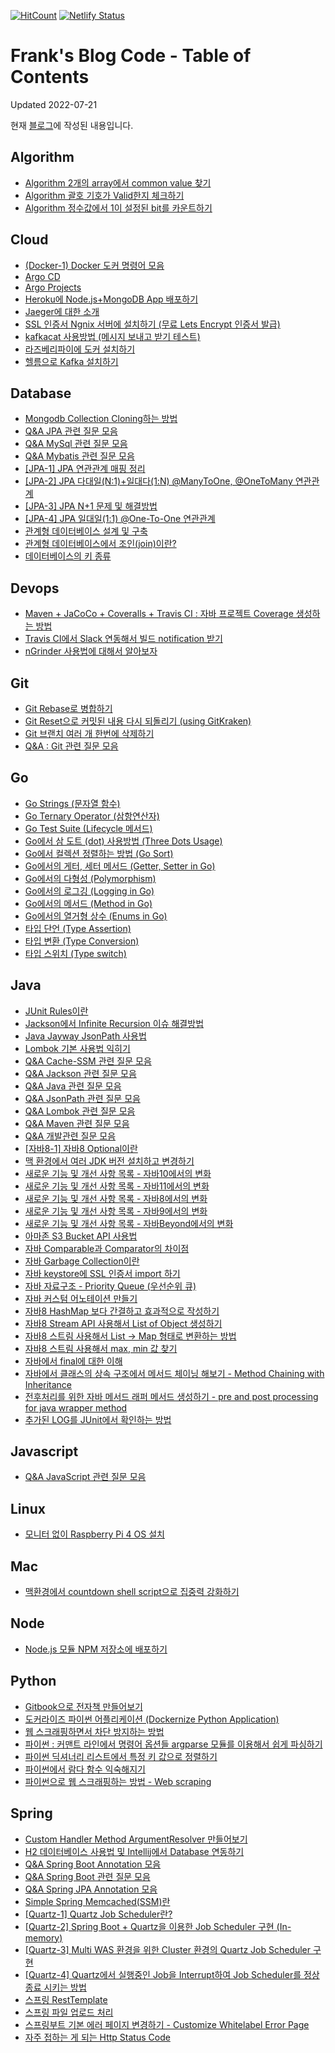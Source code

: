 [![HitCount](http://hits.dwyl.io/kenshin579/advenohpekr.svg)](http://hits.dwyl.io/kenshin579/advenohpekr)
[![Netlify Status](https://api.netlify.com/api/v1/badges/31900f77-681f-4ace-8b3b-906936f57a60/deploy-status)](https://app.netlify.com/sites/advenoh/deploys)

# Frank's Blog Code - Table of Contents

Updated 2022-07-21

현재 [블로그](https://blog.advenoh.pe.kr)에 작성된 내용입니다.

## Algorithm
* [Algorithm 2개의 array에서 common value 찾기](https://blog.advenoh.pe.kr/algorithm/Algorithm-2개의-array에서-common-value-찾기)
* [Algorithm 괄호 기호가 Valid한지 체크하기](https://blog.advenoh.pe.kr/algorithm/Algorithm-괄호-기호가-Valid한지-체크하기)
* [Algorithm 정수값에서 1이 설정된 bit를 카운트하기](https://blog.advenoh.pe.kr/algorithm/Algorithm-정수값에서-1이-설정된-bit를-카운트하기)

## Cloud
* [(Docker-1) Docker 도커 명령어 모음](https://blog.advenoh.pe.kr/cloud/Docker-도커-명령어-모음)
* [Argo CD](https://blog.advenoh.pe.kr/cloud/Argo-CD)
* [Argo Projects](https://blog.advenoh.pe.kr/cloud/Argo-Projects)
* [Heroku에 Node.js+MongoDB App 배포하기](https://blog.advenoh.pe.kr/cloud/Heroku에-Node-js-MongoDB-App-배포하기)
* [Jaeger에 대한 소개](https://blog.advenoh.pe.kr/cloud/Jaeger에-대한-소개)
* [SSL 인증서 Ngnix 서버에 설치하기 (무료 Lets Encrypt 인증서 발급)](https://blog.advenoh.pe.kr/cloud/SSL-인증서-Ngnix-서버에-설치하기)
* [kafkacat 사용방법 (메시지 보내고 받기 테스트)](https://blog.advenoh.pe.kr/cloud/kafkacat-사용방법-메시지-보내고-받기-테스트)
* [라즈베리파이에 도커 설치하기](https://blog.advenoh.pe.kr/cloud/라즈베리파이에-도커-설치하기)
* [헬름으로 Kafka 설치하기](https://blog.advenoh.pe.kr/cloud/헬름으로-Kafka-설치하기)

## Database
* [Mongodb Collection Cloning하는 방법](https://blog.advenoh.pe.kr/database/Mongodb-Collection-Cloning하는-방법)
* [Q&A JPA 관련 질문 모음](https://blog.advenoh.pe.kr/database/QA-JPA-관련-질문-모음)
* [Q&A MySql 관련 질문 모음](https://blog.advenoh.pe.kr/database/QA-MySql-관련-질문-모음)
* [Q&A Mybatis 관련 질문 모음](https://blog.advenoh.pe.kr/database/QA-Mybatis-관련-질문-모음)
* [[JPA-1] JPA 연관관계 매핑 정리](https://blog.advenoh.pe.kr/database/JPA-연관관계-매핑-정리)
* [[JPA-2] JPA 다대일(N:1)+일대다(1:N) @ManyToOne, @OneToMany 연관관계](https://blog.advenoh.pe.kr/database/JPA-다대일-Many-To-One-연관관계)
* [[JPA-3] JPA N+1 문제 및 해결방법](https://blog.advenoh.pe.kr/database/JPA-N1-문제-해결방법)
* [[JPA-4] JPA 일대일(1:1) @One-To-One 연관관계](https://blog.advenoh.pe.kr/database/JPA-일대일-One-To-One-연관관계)
* [관계형 데이터베이스 설계 및 구축](https://blog.advenoh.pe.kr/database/관계형-데이터베이스-설계-및-구축)
* [관계형 데이터베이스에서 조인(join)이란?](https://blog.advenoh.pe.kr/database/관계형-데이터베이스에서-조인-join이란)
* [데이터베이스의 키 종류](https://blog.advenoh.pe.kr/database/데이터베이스의-키-종류)

## Devops
* [Maven + JaCoCo + Coveralls + Travis CI : 자바 프로젝트 Coverage 생성하는 방법](https://blog.advenoh.pe.kr/devops/Maven-JaCoCo-Coveralls-Travis-CI-자바-프로젝트-Coverage-생성하는-방법)
* [Travis CI에서 Slack 연동해서 빌드 notification 받기](https://blog.advenoh.pe.kr/devops/Travis-CI에서-Slack-연동해서-빌드-notification-받기)
* [nGrinder 사용법에 대해서 알아보자](https://blog.advenoh.pe.kr/devops/nGrinder-사용법에-대해서-알아보자)

## Git
* [Git Rebase로 병합하기](https://blog.advenoh.pe.kr/git/Git-Rebase로-병합하기)
* [Git Reset으로 커밋된 내용 다시 되돌리기 (using GitKraken)](https://blog.advenoh.pe.kr/git/Git-Reset으로-커밋된-내용-다시-되돌리기-using-GitKraken)
* [Git 브랜치 여러 개 한번에 삭제하기](https://blog.advenoh.pe.kr/git/Git-브랜치-여러개-한번에-삭제하기)
* [Q&A : Git 관련 질문 모음](https://blog.advenoh.pe.kr/git/QA-Git-관련-질문-모음)

## Go
* [Go Strings (문자열 함수)](https://blog.advenoh.pe.kr/go/Go-Strings-문자열-함수)
* [Go Ternary Operator (삼항연산자)](https://blog.advenoh.pe.kr/go/Go-Ternary-Operator-삼항연산자)
* [Go Test Suite (Lifecycle 메서드)](https://blog.advenoh.pe.kr/go/Go-Test-Suite-Lifecycle-메서드)
* [Go에서 삼 도트 (dot) 사용방법 (Three Dots Usage)](https://blog.advenoh.pe.kr/go/Go에서-삼-도트-dot-사용방법-Three-Dots-Usage)
* [Go에서 컬렉션 정렬하는 방법 (Go Sort)](https://blog.advenoh.pe.kr/go/Go에서-컬렉션-정렬하는-방법-Go-Sort)
* [Go에서의 게터, 세터 메서드 (Getter, Setter in Go)](https://blog.advenoh.pe.kr/go/Go에서의-게터-세터-메서드-Getter-Setter-in-Go)
* [Go에서의 다형성 (Polymorphism)](https://blog.advenoh.pe.kr/go/Go에서의-다형성-Polymorphism)
* [Go에서의 로그깅 (Logging in Go)](https://blog.advenoh.pe.kr/go/Go에서의-로그깅-Logging-in-Go)
* [Go에서의 메서드 (Method in Go)](https://blog.advenoh.pe.kr/go/Go에서의-메서드-Method-in-Go)
* [Go에서의 열거형 상수 (Enums in Go)](https://blog.advenoh.pe.kr/go/Go에서의-열거형-상수-Enums-in-Go)
* [타입 단언 (Type Assertion)](https://blog.advenoh.pe.kr/go/타입-단언-Type-Assertion)
* [타입 변환 (Type Conversion)](https://blog.advenoh.pe.kr/go/타입-변환-Type-Conversion)
* [타입 스위치 (Type switch)](https://blog.advenoh.pe.kr/go/타입-스위치-Type-switch)

## Java
* [JUnit Rules이란](https://blog.advenoh.pe.kr/java/JUnit-Rules이란)
* [Jackson에서 Infinite Recursion 이슈 해결방법](https://blog.advenoh.pe.kr/java/Jackson에서-Infinite-Recursion-이슈-해결방법)
* [Java Jayway JsonPath 사용법](https://blog.advenoh.pe.kr/java/Java-Jayway-JsonPath-사용법)
* [Lombok 기본 사용법 익히기](https://blog.advenoh.pe.kr/java/Lombok-기본-사용법-익히기)
* [Q&A Cache-SSM 관련 질문 모음](https://blog.advenoh.pe.kr/java/QA-Cache-SSM-관련-질문-모음)
* [Q&A Jackson 관련 질문 모음](https://blog.advenoh.pe.kr/java/QA-Jackson-관련-질문-모음)
* [Q&A Java 관련 질문 모음](https://blog.advenoh.pe.kr/java/QA-Java-관련-질문-모음)
* [Q&A JsonPath 관련 질문 모음](https://blog.advenoh.pe.kr/java/QA-JsonPath-관련-질문-모음)
* [Q&A Lombok 관련 질문 모음](https://blog.advenoh.pe.kr/java/QA-Lombok-관련-질문-모음)
* [Q&A Maven 관련 질문 모음](https://blog.advenoh.pe.kr/java/QA-Maven-관련-질문-모음)
* [Q&A 개발관련 질문 모음](https://blog.advenoh.pe.kr/java/QA-개발관련-질문-모음)
* [[자바8-1] 자바8 Optional이란](https://blog.advenoh.pe.kr/java/자바8-Optional이란)
* [맥 환경에서 여러 JDK 버전 설치하고 변경하기](https://blog.advenoh.pe.kr/java/맥-환경에서-여러-JDK-버전-설치하고-변경하기)
* [새로운 기능 및 개선 사항 목록 - 자바10에서의 변화](https://blog.advenoh.pe.kr/java/새로운-기능-및-개선-사항-목록-자바10에서의-변화)
* [새로운 기능 및 개선 사항 목록 - 자바11에서의 변화](https://blog.advenoh.pe.kr/java/새로운-기능-및-개선-사항-목록-자바11에서의-변화)
* [새로운 기능 및 개선 사항 목록 - 자바8에서의 변화](https://blog.advenoh.pe.kr/java/새로운-기능-및-개선-사항-목록-자바8에서의-변화)
* [새로운 기능 및 개선 사항 목록 - 자바9에서의 변화](https://blog.advenoh.pe.kr/java/새로운-기능-및-개선-사항-목록-자바9에서의-변화)
* [새로운 기능 및 개선 사항 목록 - 자바Beyond에서의 변화](https://blog.advenoh.pe.kr/java/새로운-기능-및-개선-사항-목록-자바Beyond에서의-변화)
* [아마존 S3 Bucket API 사용법](https://blog.advenoh.pe.kr/java/아마존-S3-Bucket-API-사용법)
* [자바 Comparable과 Comparator의 차이점](https://blog.advenoh.pe.kr/java/자바8-compable-comparator-차이점)
* [자바 Garbage Collection이란](https://blog.advenoh.pe.kr/java/자바-Garbage-Collection이란)
* [자바 keystore에 SSL 인증서 import 하기](https://blog.advenoh.pe.kr/java/자바-keystore에-SSL-인증서-import-하기)
* [자바 자료구조 - Priority Queue (우선순위 큐)](https://blog.advenoh.pe.kr/java/자바-자료구조-Priority-Queue-우선순위-큐)
* [자바 커스텀 어노테이션 만들기](https://blog.advenoh.pe.kr/java/자바-커스텀-어노테이션-만들기)
* [자바8 HashMap 보다 간결하고 효과적으로 작성하기](https://blog.advenoh.pe.kr/java/자바8-HashMap-보다-간결하고-효과적으로-작성하기)
* [자바8 Stream API 사용해서 List of Object 생성하기](https://blog.advenoh.pe.kr/java/자바8-Stream-API-사용해서-List-of-Object-생성하기)
* [자바8 스트림 사용해서 List -> Map 형태로 변환하는 방법](https://blog.advenoh.pe.kr/java/자바8-스트림-사용해서-List-Map-형태로-변환하는-방법)
* [자바8 스트림 사용해서 max, min 값 찾기](https://blog.advenoh.pe.kr/java/자바8-스트림-사용해서-max값-추출하기)
* [자바에서 final에 대한 이해](https://blog.advenoh.pe.kr/java/자바에서-final에-대한-이해)
* [자바에서 클래스의 상속 구조에서 메서드 체이닝 해보기 - Method Chaining with Inheritance](https://blog.advenoh.pe.kr/java/자바에서-클래스의-상속-구조에서-메서드-체이닝-해보기-Method-Chaining-with-Inheritance)
* [전후처리를 위한 자바 메서드 래퍼 메서드 생성하기 - pre and post processing for java wrapper method](https://blog.advenoh.pe.kr/java/전후처리를-위한-자바-메서드-래퍼-메서드-생성하기-pre-and-post-processing-for-java-wrapper-method)
* [추가된 LOG를 JUnit에서 확인하는 방법](https://blog.advenoh.pe.kr/java/추가된-LOG를-JUnit-에서-확인하는-방법)

## Javascript
* [Q&A JavaScript 관련 질문 모음](https://blog.advenoh.pe.kr/javascript/QA-JavaScript-관련-질문-모음)

## Linux
* [모니터 없이 Raspberry Pi 4 OS 설치](https://blog.advenoh.pe.kr/linux/Raspberry-Pi4-OS-설치)

## Mac
* [맥환경에서 countdown shell script으로 집중력 강화하기](https://blog.advenoh.pe.kr/mac/맥환경에서-countdown-shell-script으로-집중력-강화하기)

## Node
* [Node.js 모듈 NPM 저장소에 배포하기](https://blog.advenoh.pe.kr/node/Node-모듈-NPM-저장소에-배포하기)

## Python
* [Gitbook으로 전자책 만들어보기](https://blog.advenoh.pe.kr/python/Gitbook으로-전자책-만들어보기)
* [도커라이즈 파이썬 어플리케이션 (Dockernize Python Application)](https://blog.advenoh.pe.kr/python/도커라이즈-파이썬-어플리케이션-Dockernize-Python-Application)
* [웹 스크래핑하면서 차단 방지하는 방법](https://blog.advenoh.pe.kr/python/웹-스크래핑하면서-차단-방지하는-방법)
* [파이썬 : 커맨트 라인에서 명령어 옵션들 argparse 모듈를 이용해서 쉽게 파싱하기](https://blog.advenoh.pe.kr/python/파이썬-커맨트-라인에서-명령어-옵션들-argparse-모듈를-이용해서-쉽게-파싱하기)
* [파이썬 딕셔너리 리스트에서 특정 키 값으로 정렬하기](https://blog.advenoh.pe.kr/python/파이썬-딕셔너리-리스트에서-특정-키-값으로-정렬하기)
* [파이썬에서 람다 함수 익숙해지기](https://blog.advenoh.pe.kr/python/파이썬에서-람다-함수-익숙해지기)
* [파이썬으로 웹 스크래핑하는 방법 - Web scraping](https://blog.advenoh.pe.kr/python/파이썬으로-웹-스크래핑하는-방법-Web-scraping)

## Spring
* [Custom Handler Method ArgumentResolver 만들어보기](https://blog.advenoh.pe.kr/spring/HandlerMethodArgumentResolver-이란)
* [H2 데이터베이스 사용법 및 Intellij에서 Database 연동하기](https://blog.advenoh.pe.kr/spring/H2-데이터베이스-사용법-및-Intellij에서-Database-연동)
* [Q&A Spring Boot Annotation 모음](https://blog.advenoh.pe.kr/spring/QA-Spring-Boot-Annotation-모음)
* [Q&A Spring Boot 관련 질문 모음](https://blog.advenoh.pe.kr/spring/QA-Spring-Boot-관련-질문-모음)
* [Q&A Spring JPA Annotation 모음](https://blog.advenoh.pe.kr/spring/QA-Spring-JPA-Annotation-모음)
* [Simple Spring Memcached(SSM)란](https://blog.advenoh.pe.kr/spring/Simple-Spring-MemcachedSSM란)
* [[Quartz-1] Quartz Job Scheduler란?](https://blog.advenoh.pe.kr/spring/Quartz-Job-Scheduler란)
* [[Quartz-2] Spring Boot + Quartz을 이용한 Job Scheduler 구현 (In-memory)](https://blog.advenoh.pe.kr/spring/Spring-Boot-Quartz을-이용한-Job-Scheduler-구현-In-memory)
* [[Quartz-3] Multi WAS 환경을 위한 Cluster 환경의 Quartz Job Scheduler 구현](https://blog.advenoh.pe.kr/spring/Multi-WAS-환경을-위한-Cluster-환경의-Quartz-Job-Scheduler-구현)
* [[Quartz-4] Quartz에서 실행중인 Job을 Interrupt하여 Job Scheduler를 정상종료 시키는 방법](https://blog.advenoh.pe.kr/spring/Quartz에서-실행중인-Job을-Interrupt하여-Job-Scheduler를-정상종료-시키는-방법)
* [스프링 RestTemplate](https://blog.advenoh.pe.kr/spring/스프링-RestTemplate)
* [스프링 파일 업로드 처리](https://blog.advenoh.pe.kr/spring/스프링-파일-업로드-처리)
* [스프링부트 기본 에러 페이지 변경하기 - Customize Whitelabel Error Page](https://blog.advenoh.pe.kr/spring/스프링부트-기본-오류-페이지-변경하기)
* [자주 접하는 게 되는 Http Status Code](https://blog.advenoh.pe.kr/spring/자주-접하는-게-되는-Http-Status-Code)

